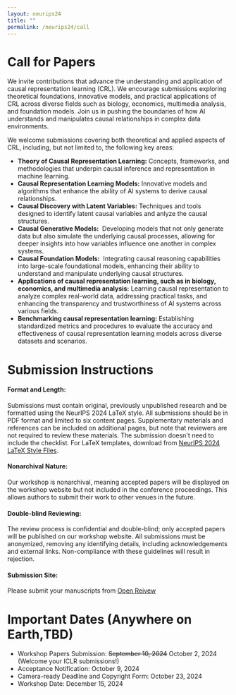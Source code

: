 ```yaml
---
layout: neurips24
title: ""
permalink: /neurips24/call
---
```


# Call for Papers

We invite contributions that advance the understanding and application of causal representation learning (CRL). We encourage submissions exploring theoretical foundations, innovative models, and practical applications of CRL across diverse fields such as biology, economics, multimedia analysis, and foundation models. Join us in pushing the boundaries of how AI understands and manipulates causal relationships in complex data environments.

We welcome submissions covering both theoretical and applied aspects of CRL, including, but not limited to, the following key areas:

- **Theory of Causal Representation Learning:** Concepts, frameworks, and methodologies that underpin causal inference and representation in machine learning.
- **Causal Representation Learning Models:** Innovative models and algorithms that enhance the ability of AI systems to derive causal relationships.
- **Causal Discovery with Latent Variables:** Techniques and tools designed to identify latent causal variables and anlyze the causal structures.
- **Causal Generative Models:**  Developing models that not only generate data but also simulate the underlying causal processes, allowing for deeper insights into how variables influence one another in complex systems.
- **Causal Foundation Models:**  Integrating causal reasoning capabilities into large-scale foundational models, enhancing their ability to understand and manipulate underlying causal structures.
- **Applications of causal representation learning, such as in biology, economics, and multimedia analysis:** Learning causal representation to analyze complex real-world data, addressing practical tasks, and enhancing the transparency and trustworthiness of AI systems across various fields.
- **Benchmarking causal representation learning:** Establishing standardized metrics and procedures to evaluate the accuracy and effectiveness of causal representation learning models across diverse datasets and scenarios.



# Submission Instructions

#### Format and Length:
Submissions must contain original, previously unpublished research and be formatted using the NeurIPS 2024 LaTeX style. All submissions should be in PDF format and limited to six content pages. Supplementary materials and references can be included on additional pages, but note that reviewers are not required to review these materials. The submission doesn't need to include the checklist. For LaTeX templates, download from [NeurIPS 2024 LaTeX Style Files](https://media.neurips.cc/Conferences/NeurIPS2024/Styles.zip).
#### Nonarchival Nature:
Our workshop is nonarchival, meaning accepted papers will be displayed on the workshop website but not included in the conference proceedings. This allows authors to submit their work to other venues in the future.
#### Double-blind Reviewing:
The review process is confidential and double-blind; only accepted papers will be published on our workshop website. 
All submissions must be anonymized, removing any identifying details, including acknowledgements and external links. Non-compliance with these guidelines will result in rejection.
#### Submission Site:
Please submit your manuscripts from [Open Reivew](https://openreview.net/group?id=NeurIPS.cc/2024/Workshop/CRL)

# Important Dates (Anywhere on Earth,TBD)

- Workshop Papers Submission: ~~September 10, 2024~~ October 2, 2024 (Welcome your ICLR submissions!)
- Acceptance Notification: October 9, 2024
- Camera-ready Deadline and Copyright Form: October 23, 2024
- Workshop Date: December 15, 2024



